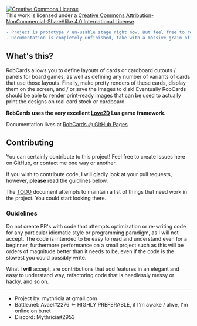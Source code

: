<a rel="license" href="http://creativecommons.org/licenses/by-nc-sa/4.0/"><img alt="Creative Commons License" style="border-width:0" src="https://i.creativecommons.org/l/by-nc-sa/4.0/88x31.png" /></a><br />This work is licensed under a <a rel="license" href="http://creativecommons.org/licenses/by-nc-sa/4.0/">Creative Commons Attribution-NonCommercial-ShareAlike 4.0 International License</a>.

```diff
- Project is prototype / un-usable stage right now. But feel free to read.
- Documentation is completely unfinished, take with a massive grain of salt.
```

## What's this?
RobCards allows you to define layouts of cards or cardboard cutouts / panels for board games, as well as defining any number of variants of cards that use those layouts. Finally, make pretty renders of these cards, display them on the screen, and / or save the images to disk! Eventually RobCards should be able to render print-ready images that can be used to actually print the designs on real card stock or cardboard.

**RobCards uses the very excellent [Love2D](https://love2d.org/) Lua game framework.**

Documentation lives at [RobCards @ GitHub Pages](https://mythricia.github.io/RobCards/)

## Contributing
You can certainly contribute to this project! Feel free to create Issues here on GitHub, or contact me one way or another.

If you wish to contribute code, I will gladly look at your pull requests, however, **please** read the guidlines below.

The [TODO](/TODO.md) document attempts to maintain a list of things that need work in the project. You could start looking there.


### Guidelines
Do not create PR's with code that attempts optimization or re-writing code for any particular idiomatic style or programming paradigm, as I will not accept. The code is intended to be easy to read and understand even for a beginner, furthermore performance on a small project such as this will be orders of magnitude better than it needs to be, even if the code is the slowest you could possibly write.

What I **will** accept, are contributions that add features in an elegant and easy to understand way, refactoring code that is needlessly messy or hacky, and so on.

-------

* Project by: mythricia at gmail.com
* Battle.net: Avael#2276  <- HIGHLY PREFERABLE, if I'm awake / alive, I'm online on b.net
* Discord:    Mythricia#2953
